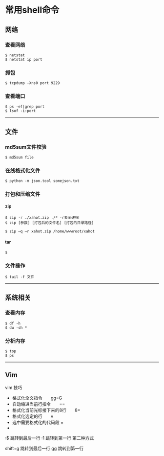 # 常用shell命令
## 网络
### 查看网络
```
$ netstat
$ netstat ip port
```
### 抓包

```
$ tcpdump -Xns0 port 9229
```
### 查看端口
```
$ ps -ef|grep port
$ lsof -i:port
```

---
## 文件
### md5sum文件校验
```
$ md5sum file
```
### 在线格式化文件
```
$ python -m json.tool somejson.txt
```

### 打包和压缩文件
#### zip
```
$ zip -r ./xahot.zip ./* -r表示递归
$ zip [参数] [打包后的文件名] [打包的目录路径]

$ zip –q –r xahot.zip /home/wwwroot/xahot
```

#### tar
```
$
```

### 文件操作
```
$ tail -f 文件
```
---
## 系统相关
### 查看内存
```
$ df -h
$ du -sh *
```
### 分析内存
```
$ top
$ ps
```

---
## Vim
vim  技巧
- 格式化全文指令　　gg=G
- 自动缩进当前行指令　　==
- 格式化当前光标接下来的8行　　8=
- 格式化选定的行　　v 
- 选中需要格式化的代码段 =
- 
:$ 跳转到最后一行
:1 跳转到第一行
第二种方式

shift+g 跳转到最后一行
gg 跳转到第一行
